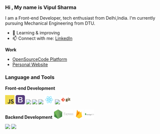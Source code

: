 ### Hi , My name is Vipul Sharma
I am a Front-end Developer, tech enthusiast from Delhi,India. I'm currently pursuing Mechanical Engineering from DTU.
- 📖 Learning & improving
- 📫 Connect with me: [LinkedIn](https://www.linkedin.com/in/vipul-sharma-7a7312180/) 

**Work**
- [OpenSourceCode Platform](https://github.com/opensoucecode/frontend)
- [Personal Website](https://portfolio-vipul.herokuapp.com)

### Language and Tools

**Front-end Development**

<code><img height="30" src="https://raw.githubusercontent.com/github/explore/80688e429a7d4ef2fca1e82350fe8e3517d3494d/topics/javascript/javascript.png"></code>
<code><img height="30" src="https://raw.githubusercontent.com/github/explore/80688e429a7d4ef2fca1e82350fe8e3517d3494d/topics/bootstrap/bootstrap.png"></code>
<code><img height ="30" src="https://bulma.io/images/bulma-logo.png"></code>
<code><img height ="30" src="https://material-ui.com/static/logo_raw.svg"></code>
<code><img height="30" src="https://cdn.svgporn.com/logos/sass.svg"></code>
<code><img height ="30" src="https://raw.githubusercontent.com/github/explore/80688e429a7d4ef2fca1e82350fe8e3517d3494d/topics/react/react.png"></code>
<code><img height="30" src="https://cdn.svgporn.com/logos/visual-studio-code.svg"></code>
<code><img height ="30" src="https://raw.githubusercontent.com/github/explore/80688e429a7d4ef2fca1e82350fe8e3517d3494d/topics/git/git.png"></code>

**Backend Development**
<code><img height="30" src="https://raw.githubusercontent.com/github/explore/80688e429a7d4ef2fca1e82350fe8e3517d3494d/topics/nodejs/nodejs.png"></code>
<code><img height="30" src="https://raw.githubusercontent.com/github/explore/80688e429a7d4ef2fca1e82350fe8e3517d3494d/topics/express/express.png"></code>
<code><img height="30" src="https://raw.githubusercontent.com/github/explore/80688e429a7d4ef2fca1e82350fe8e3517d3494d/topics/firebase/firebase.png"></code>
<code><img height="30" src="https://raw.githubusercontent.com/github/explore/80688e429a7d4ef2fca1e82350fe8e3517d3494d/topics/mongodb/mongodb.png"></code>
<p>
<img src="https://github-readme-stats.vercel.app/api?username=vipulsnp&show_icons=true" height=180 />
<img src="https://github-readme-stats.vercel.app/api/top-langs/?username=vipulsnp&layout=compact" height=180 />
</p>
